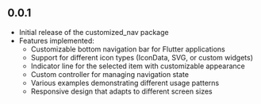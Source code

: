 ## 0.0.1

- Initial release of the customized_nav package
- Features implemented:
  - Customizable bottom navigation bar for Flutter applications
  - Support for different icon types (IconData, SVG, or custom widgets)
  - Indicator line for the selected item with customizable appearance
  - Custom controller for managing navigation state
  - Various examples demonstrating different usage patterns
  - Responsive design that adapts to different screen sizes
